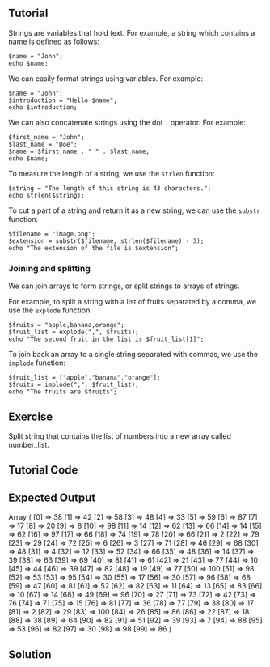 Tutorial
--------

Strings are variables that hold text. For example, a string which contains a name is defined as follows:

    $name = "John";
    echo $name;

We can easily format strings using variables. For example:

    $name = "John";
    $introduction = "Hello $name";
    echo $introduction;

We can also concatenate strings using the dot `.` operator. For example:

    $first_name = "John";
    $last_name = "Doe";
    $name = $first_name . " " . $last_name;
    echo $name;

To measure the length of a string, we use the `strlen` function:

    $string = "The length of this string is 43 characters.";
    echo strlen($string);

To cut a part of a string and return it as a new string, we can use the `substr` function:

    $filename = "image.png";
    $extension = substr($filename, strlen($filename) - 3);
    echo "The extension of the file is $extension";

### Joining and splitting

We can join arrays to form strings, or split strings to arrays of strings.

For example, to split a string with a list of fruits separated by a comma, we use the `explode` function:

    $fruits = "apple,banana,orange";
    $fruit_list = explode(",", $fruits);
    echo "The second fruit in the list is $fruit_list[1]";

To join back an array to a single string separated with commas, we use the `implode` function:

    $fruit_list = ["apple","banana","orange"];
    $fruits = implode(",", $fruit_list);
    echo "The fruits are $fruits";

Exercise
--------

Split string that contains the list of numbers into a new array called number_list.

Tutorial Code
-------------

<?php
$numbers = "38,42,58,48,33,59,87,17,20,8,98,14,62,66,14,62,97,66,74,78,66,2,79,29,72,6,3,71,46,68,48,4,12,52,66,48,14,39,63,69,81,61,21,77,10,44,39,82,19,77,100,98,53,95,30,17,30,96,68,47,81,52,82,11,13,83,10,14,49,96,27,73,42,76,71,15,81,36,77,38,17,2,29,100,26,86,22,18,38,64,82,51,39,7,88,53,82,30,98,86";

// TODO: split the $numbers variable to an array
// called $number_list

print_r($number_list);
?>

Expected Output
---------------

Array
(
    [0] => 38
    [1] => 42
    [2] => 58
    [3] => 48
    [4] => 33
    [5] => 59
    [6] => 87
    [7] => 17
    [8] => 20
    [9] => 8
    [10] => 98
    [11] => 14
    [12] => 62
    [13] => 66
    [14] => 14
    [15] => 62
    [16] => 97
    [17] => 66
    [18] => 74
    [19] => 78
    [20] => 66
    [21] => 2
    [22] => 79
    [23] => 29
    [24] => 72
    [25] => 6
    [26] => 3
    [27] => 71
    [28] => 46
    [29] => 68
    [30] => 48
    [31] => 4
    [32] => 12
    [33] => 52
    [34] => 66
    [35] => 48
    [36] => 14
    [37] => 39
    [38] => 63
    [39] => 69
    [40] => 81
    [41] => 61
    [42] => 21
    [43] => 77
    [44] => 10
    [45] => 44
    [46] => 39
    [47] => 82
    [48] => 19
    [49] => 77
    [50] => 100
    [51] => 98
    [52] => 53
    [53] => 95
    [54] => 30
    [55] => 17
    [56] => 30
    [57] => 96
    [58] => 68
    [59] => 47
    [60] => 81
    [61] => 52
    [62] => 82
    [63] => 11
    [64] => 13
    [65] => 83
    [66] => 10
    [67] => 14
    [68] => 49
    [69] => 96
    [70] => 27
    [71] => 73
    [72] => 42
    [73] => 76
    [74] => 71
    [75] => 15
    [76] => 81
    [77] => 36
    [78] => 77
    [79] => 38
    [80] => 17
    [81] => 2
    [82] => 29
    [83] => 100
    [84] => 26
    [85] => 86
    [86] => 22
    [87] => 18
    [88] => 38
    [89] => 64
    [90] => 82
    [91] => 51
    [92] => 39
    [93] => 7
    [94] => 88
    [95] => 53
    [96] => 82
    [97] => 30
    [98] => 98
    [99] => 86
)

Solution
--------

<?php
$numbers = "38,42,58,48,33,59,87,17,20,8,98,14,62,66,14,62,97,66,74,78,66,2,79,29,72,6,3,71,46,68,48,4,12,52,66,48,14,39,63,69,81,61,21,77,10,44,39,82,19,77,100,98,53,95,30,17,30,96,68,47,81,52,82,11,13,83,10,14,49,96,27,73,42,76,71,15,81,36,77,38,17,2,29,100,26,86,22,18,38,64,82,51,39,7,88,53,82,30,98,86";

$number_list = explode(",", $numbers);

print_r($number_list);
?>
